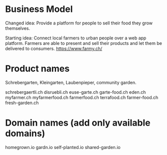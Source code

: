# Business Model
Changed idea:
Provide a platform for people to sell their food they grow themselves.

Starting idea:
Connect local farmers to urban people over a web app platform.
Farmers are able to present and sell their products and let them be delivered to consumers.
https://www.farmy.ch/

# Product names
Schrebergarten, Kleingarten, Laubenpieper, community garden.

schrebergaertli.ch
disruebli.ch
euse-garte.ch
garte-food.ch
eden.ch
myfarmer.ch
myfarmerfood.ch
farmerfood.ch
terrafood.ch
farmer-food.ch
fresh-garden.ch

# Domain names (add only available domains)
homegrown.io
gardn.io
self-planted.io
shared-garden.io
